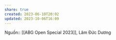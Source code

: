 ```yaml
---
share: true
created: 2023-06-10T20:02
updated: 2023-10-06T16:09
---
```

Nguồn:: [[ABG Open Special 2023]], Lâm Đức Dương
